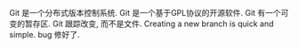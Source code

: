 Git 是一个分布式版本控制系统.
Git 是一个基于GPL协议的开源软件.
Git 有一个可变的暂存区.
Git 跟踪改变, 而不是文件.
Creating a new branch is quick and simple.
bug 修好了.